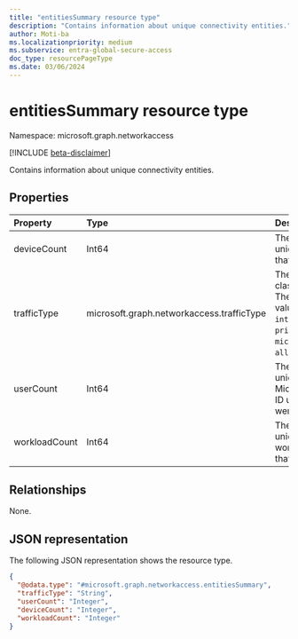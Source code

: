 ```yaml
---
title: "entitiesSummary resource type"
description: "Contains information about unique connectivity entities."
author: Moti-ba
ms.localizationpriority: medium
ms.subservice: entra-global-secure-access
doc_type: resourcePageType
ms.date: 03/06/2024
---
```


# entitiesSummary resource type

Namespace: microsoft.graph.networkaccess

[!INCLUDE [beta-disclaimer](../../includes/beta-disclaimer.md)]

Contains information about unique connectivity entities.

## Properties
|Property|Type|Description|
|:---|:---|:---|
|deviceCount|Int64|The number of unique devices that were seen.|
|trafficType|microsoft.graph.networkaccess.trafficType|The traffic classification. The possible values are: `internet`, `private`, `microsoft365`, `all`.|
|userCount|Int64|The number of unique Microsoft Entra ID users that were seen.|
|workloadCount|Int64|The number of unique target workloads/hosts that were seen.|



## Relationships
None.

## JSON representation
The following JSON representation shows the resource type.
<!-- {
  "blockType": "resource",
  "@odata.type": "microsoft.graph.networkaccess.entitiesSummary"
}
-->
``` json
{
  "@odata.type": "#microsoft.graph.networkaccess.entitiesSummary",
  "trafficType": "String",
  "userCount": "Integer",
  "deviceCount": "Integer",
  "workloadCount": "Integer"
}
```

